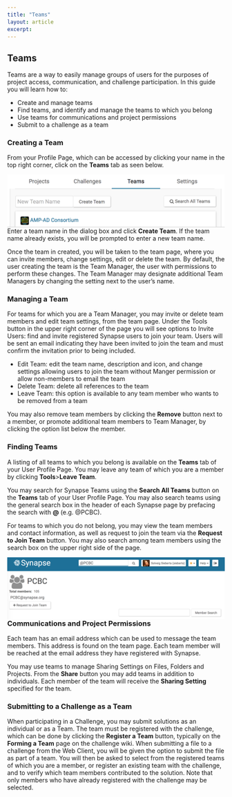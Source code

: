 ```yaml
---
title: "Teams"
layout: article
excerpt: 
---
```


## Teams

Teams are a way to easily manage groups of users for the purposes of project access, communication, and challenge participation. In this guide you will learn how to:

* Create and manage teams
* Find teams, and identify and manage the teams to which you belong
* Use teams for communications and project permissions
* Submit to a challenge as a team

### Creating a Team

From your Profile Page, which can be accessed by clicking your name in the top right corner, click on the **Teams** tab as seen below.

<img style="float: right;" src="/assets/images/Teams_user_list.png">

Enter a team name in the dialog box and click **Create Team**. If the team name already exists, you will be prompted to enter a new team name.

Once the team in created, you will be taken to the team page, where you can invite members, change settings, edit or delete the team. By default, the user creating the team is the Team Manager, the user with permissions to perform these changes. The Team Manager may designate additional Team Managers by changing the setting next to the user’s name.

### Managing a Team

For teams for which you are a Team Manager, you may invite or delete team members and edit team settings, from the team page. Under the Tools button in the upper right corner of the page you will see options to 
Invite Users: find and invite registered Synapse users to join your team. Users will be sent an email indicating they have been invited to join the team and must confirm the invitation prior to being included.
* Edit Team: edit the team name, description and icon, and change settings allowing users to join the team without Manger permission or allow non-members to email the team
* Delete Team: delete all references to the team
* Leave Team: this option is available to any team member who wants to be removed from a team 

You may also remove team members by clicking the **Remove** button next to a member, or promote additional team members to Team Manager, by clicking the option list below the member.

### Finding Teams

A listing of all teams to which you belong is available on the **Teams** tab of your User Profile Page. You may leave any team of which you are a member by clicking **Tools**>**Leave Team**.

You may search for Synapse Teams using the **Search All Teams** button on the **Teams** tab of your User Profile Page. You may also search teams using the general search box in the header of each Synapse page by prefacing the search with **@** (e.g. @PCBC).

For teams to which you do not belong, you may view the team members and contact information, as well as request to join the team via the **Request to Join Team** button. You may also search among team members using the search box on the upper right side of the page.

<img style="float: right;" src="/assets/images/Teams_teamscreenshot.png">

### Communications and Project Permissions

Each team has an email address which can be used to message the team members. This address is found on the team page. Each team member will be reached at the email address they have registered with Synapse.

You may use teams to manage Sharing Settings on Files, Folders and Projects. From the **Share** button you may add teams in addition to individuals. Each member of the team will receive the **Sharing Setting** specified for the team.

### Submitting to a Challenge as a Team

When participating in a Challenge, you may submit solutions as an individual or as a Team. The team must be registered with the challenge, which can be done by clicking the **Register a Team** button, typically on the **Forming a Team** page on the challenge wiki. When submitting a file to a challenge from the Web Client, you will be given the option to submit the file as part of a team. You will then be asked to select from the registered teams of which you are a member, or register an existing team with the challenge, and to verify which team members contributed to the solution. Note that only members who have already registered with the challenge may be selected. 


